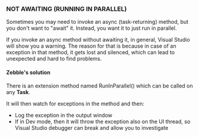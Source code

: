 ﻿
### NOT AWAITING (RUNNING IN PARALLEL)

Sometimes you may need to invoke an async (task-returning) method, but you don't want to "await" it.  Instead, you want it to just run in parallel.

If you invoke an async method without awaiting it, in general, Visual Studio will show you a warning. The reason for that is because in case of an exception in that method, it gets lost and silenced, which can lead to unexpected and hard to find problems.

#### Zebble's solution

There is an extension method named RunInParallel() which can be called on any **Task**.

It will then watch for exceptions in the method and then:

- Log the exception in the output window
- If in Dev mode, then it will throw the exception also on the UI thread, so Visual Studio debugger can break and allow you to investigate